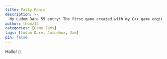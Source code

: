 ```yaml
---
title: Patty Panic
description: >-
  My Ludum Dare 55 entry! The first game created with my C++ game engine.
author: thomz12
categories: [Game Jams]
tags: [Ludum Dare, Juicebox, Jam]
pin: false
---
```

Hallo! :)
